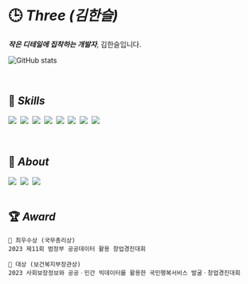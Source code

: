 # 🕒 _Three (김한슬)_

_**작은 디테일에 집착하는 개발자**_, 김한슬입니다.

![GitHub stats](https://github-readme-stats.vercel.app/api?username=1three&count_private=true&show_icons=true&theme=default)

<br>

## 🥚 _Skills_

<img src="https://img.shields.io/badge/JavaScript-F7DF1E?style=flat-square&logo=javascript&logoColor=black"/>&nbsp;
<img src="https://img.shields.io/badge/HTML5-E34F26?style=flat-square&logo=html5&logoColor=white"/>&nbsp;
<img src="https://img.shields.io/badge/CSS3-1572B6?style=flat-square&logo=css3&logoColor=white"/>&nbsp;
<img src="https://img.shields.io/badge/React-61DAFB?style=flat-square&logo=react&logoColor=black"/>&nbsp;
<img src="https://img.shields.io/badge/Next.js-000000?style=flat-square&logo=next.js&logoColor=white"/>&nbsp;
<img src="https://img.shields.io/badge/TypeScript-3178C6?style=flat-square&logo=TypeScript&logoColor=white"/>&nbsp;
<img src="https://img.shields.io/badge/MySQL-4479A1?style=flat-square&logo=mysql&logoColor=white"/>&nbsp;
<img src="https://img.shields.io/badge/Oracle-F80000?style=flat-square&logo=oracle&logoColor=white"/>&nbsp;

<br>

## 🍳 _About_

<div>
  <a href="mailto:1soelkim@gmail.com"><img src="https://img.shields.io/badge/Gmail-EA4335?style=flat-square&logo=gmail&logoColor=white"/></a>&nbsp;
  <a href="https://1-three.tistory.com/"><img src="https://img.shields.io/badge/TISTORY-FF6A00?style=flat-square&logo=tistory&logoColor=white"/></a>&nbsp;
  <a href="https://1three.notion.site/541d73119f79431ca50062bb3243e4cd"><img src="https://img.shields.io/badge/NOTION-000000?style=flat-square&logo=notion&logoColor=white"/></a>&nbsp;
</div>

<br>

## 🏆 _Award_

```
🏅 최우수상 (국무총리상)
2023 제11회 범정부 공공데이터 활용 창업경진대회

🏅 대상 (보건복지부장관상)
2023 사회보장정보와 공공ㆍ민간 빅데이터를 활용한 국민행복서비스 발굴ㆍ창업경진대회
```
